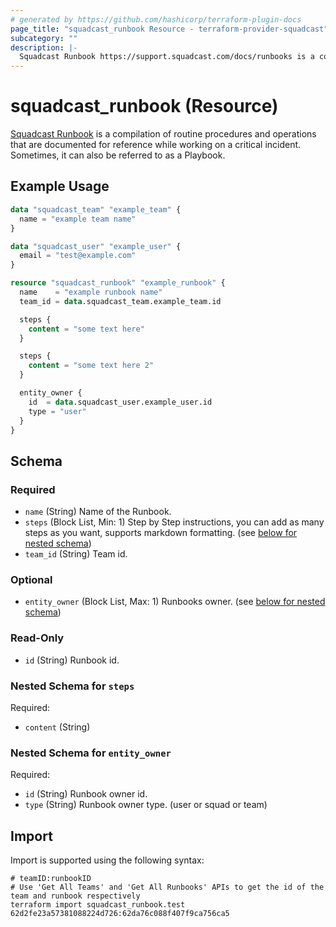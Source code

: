 ```yaml
---
# generated by https://github.com/hashicorp/terraform-plugin-docs
page_title: "squadcast_runbook Resource - terraform-provider-squadcast"
subcategory: ""
description: |-
  Squadcast Runbook https://support.squadcast.com/docs/runbooks is a compilation of routine procedures and operations that are documented for reference while working on a critical incident. Sometimes, it can also be referred to as a Playbook.
---
```


# squadcast_runbook (Resource)

[Squadcast Runbook](https://support.squadcast.com/docs/runbooks) is a compilation of routine procedures and operations that are documented for reference while working on a critical incident. Sometimes, it can also be referred to as a Playbook.

## Example Usage

```terraform
data "squadcast_team" "example_team" {
  name = "example team name"
}

data "squadcast_user" "example_user" {
  email = "test@example.com"
}

resource "squadcast_runbook" "example_runbook" {
  name    = "example runbook name"
  team_id = data.squadcast_team.example_team.id

  steps {
    content = "some text here"
  }

  steps {
    content = "some text here 2"
  }

  entity_owner {
    id  = data.squadcast_user.example_user.id
    type = "user"
  }
}
```

<!-- schema generated by tfplugindocs -->
## Schema

### Required

- `name` (String) Name of the Runbook.
- `steps` (Block List, Min: 1) Step by Step instructions, you can add as many steps as you want, supports markdown formatting. (see [below for nested schema](#nestedblock--steps))
- `team_id` (String) Team id.

### Optional

- `entity_owner` (Block List, Max: 1) Runbooks owner. (see [below for nested schema](#nestedblock--entity_owner))

### Read-Only

- `id` (String) Runbook id.

<a id="nestedblock--steps"></a>
### Nested Schema for `steps`

Required:

- `content` (String)


<a id="nestedblock--entity_owner"></a>
### Nested Schema for `entity_owner`

Required:

- `id` (String) Runbook owner id.
- `type` (String) Runbook owner type. (user or squad or team)

## Import

Import is supported using the following syntax:

```shell
# teamID:runbookID
# Use 'Get All Teams' and 'Get All Runbooks' APIs to get the id of the team and runbook respectively 
terraform import squadcast_runbook.test 62d2fe23a57381088224d726:62da76c088f407f9ca756ca5
```
